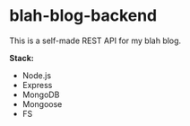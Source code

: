 # blah-blog-backend

This is a self-made REST API for my blah blog.

**Stack:**
* Node.js
* Express
* MongoDB
* Mongoose
* FS



